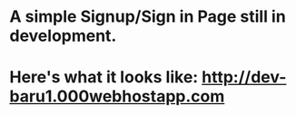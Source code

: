 # A simple Signup/Sign in Page still in development.


# Here's what it looks like: http://dev-baru1.000webhostapp.com
